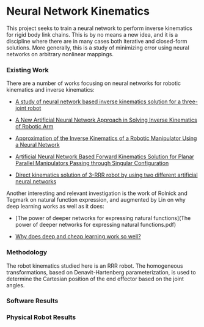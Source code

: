 # Neural Network Kinematics

This project seeks to train a neural network to perform inverse kinematics for rigid body link chains.  This
is by no means a new idea, and it is a discipline where there are in many cases both iterative and
closed-form solutions.  More generally, this is a study of minimizing error using neural networks 
on arbitrary nonlinear mappings.  



### Existing Work

There are a number of works focusing on neural networks for robotic kinematics and inverse kinematics:

  * [A study of neural network based inverse kinematics solution for a three-joint robot](https://pdfs.semanticscholar.org/9062/8e6b996060cebfa2f1d3c02326e538aa913f.pdf)

  * [A New Artificial Neural Network Approach in Solving Inverse Kinematics of Robotic Arm](http://downloads.hindawi.com/journals/cin/2016/5720163.pdf)

  * [Approximation of the Inverse Kinematics of a Robotic Manipulator Using a Neural Network](http://www.ros.hw.ac.uk/bitstream/handle/10399/2265/DinhBH_0709_eps.pdf?sequence=1)

  * [Artificial Neural Network Based Forward Kinematics Solution for Planar Parallel Manipulators Passing through Singular Configuration](https://www.omicsonline.org/open-access/artificial-neural-network-based-forward-kinematics-solution-for-planar-parallel-manipulators-passing-through-singular-configuration-2168-9695.1000106.pdf)

  * [Direct kinematics solution of 3-RRR robot by using two different artificial neural networks](http://ieeexplore.ieee.org/document/7367852/)

Another interesting and relevant investigation is the work of Rolnick and Tegmark on natural 
function expression, and augmented by Lin on why deep learning works as well as it does:

  * [The power of deeper networks for expressing natural functions](The power of deeper networks for expressing natural functions.pdf)

  * [Why does deep and cheap learning work so well?](https://arxiv.org/pdf/1608.08225.pdf)



### Methodology

The robot kinematics studied here is an RRR robot.  The homogeneous transformations, based on
Denavit-Hartenberg parameterization, is used to determine the Cartesian position of the end 
effector based on the joint angles.  



### Software Results



### Physical Robot Results

